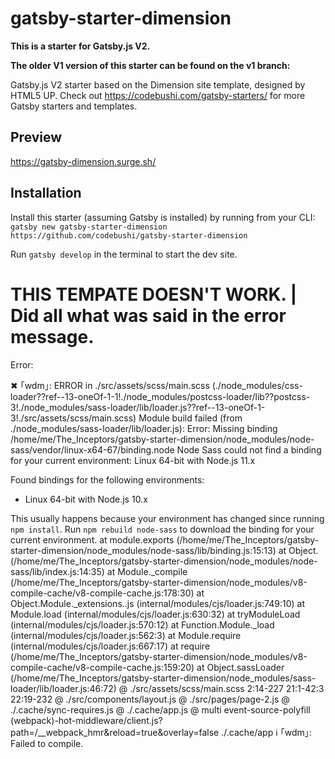 # gatsby-starter-dimension

**This is a starter for Gatsby.js V2.**

**The older V1 version of this starter can be found on the v1 branch:**

Gatsby.js V2 starter based on the Dimension site template, designed by HTML5 UP. Check out https://codebushi.com/gatsby-starters/ for more Gatsby starters and templates.

## Preview

https://gatsby-dimension.surge.sh/

## Installation

Install this starter (assuming Gatsby is installed) by running from your CLI:
<br/>
`gatsby new gatsby-starter-dimension https://github.com/codebushi/gatsby-starter-dimension`

Run `gatsby develop` in the terminal to start the dev site.


# THIS TEMPATE DOESN'T WORK. | Did all what was said in the error message. 
Error: 

✖ ｢wdm｣: 
ERROR in ./src/assets/scss/main.scss (./node_modules/css-loader??ref--13-oneOf-1-1!./node_modules/postcss-loader/lib??postcss-3!./node_modules/sass-loader/lib/loader.js??ref--13-oneOf-1-3!./src/assets/scss/main.scss)
Module build failed (from ./node_modules/sass-loader/lib/loader.js):
Error: Missing binding /home/me/The_Inceptors/gatsby-starter-dimension/node_modules/node-sass/vendor/linux-x64-67/binding.node
Node Sass could not find a binding for your current environment: Linux 64-bit with Node.js 11.x

Found bindings for the following environments:
  - Linux 64-bit with Node.js 10.x

This usually happens because your environment has changed since running `npm install`.
Run `npm rebuild node-sass` to download the binding for your current environment.
    at module.exports (/home/me/The_Inceptors/gatsby-starter-dimension/node_modules/node-sass/lib/binding.js:15:13)
    at Object.<anonymous> (/home/me/The_Inceptors/gatsby-starter-dimension/node_modules/node-sass/lib/index.js:14:35)
    at Module._compile (/home/me/The_Inceptors/gatsby-starter-dimension/node_modules/v8-compile-cache/v8-compile-cache.js:178:30)
    at Object.Module._extensions..js (internal/modules/cjs/loader.js:749:10)
    at Module.load (internal/modules/cjs/loader.js:630:32)
    at tryModuleLoad (internal/modules/cjs/loader.js:570:12)
    at Function.Module._load (internal/modules/cjs/loader.js:562:3)
    at Module.require (internal/modules/cjs/loader.js:667:17)
    at require (/home/me/The_Inceptors/gatsby-starter-dimension/node_modules/v8-compile-cache/v8-compile-cache.js:159:20)
    at Object.sassLoader (/home/me/The_Inceptors/gatsby-starter-dimension/node_modules/sass-loader/lib/loader.js:46:72)
 @ ./src/assets/scss/main.scss 2:14-227 21:1-42:3 22:19-232
 @ ./src/components/layout.js
 @ ./src/pages/page-2.js
 @ ./.cache/sync-requires.js
 @ ./.cache/app.js
 @ multi event-source-polyfill (webpack)-hot-middleware/client.js?path=/__webpack_hmr&reload=true&overlay=false ./.cache/app
ℹ ｢wdm｣: Failed to compile.
